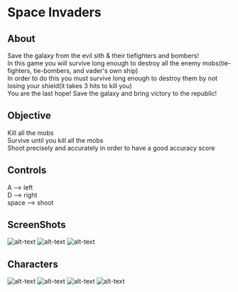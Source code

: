 # Space Invaders

## About

Save the galaxy from the evil sith & their tiefighters and bombers!  
In this game you will survive long enough to destroy all the enemy mobs(tie-fighters, tie-bombers, and vader's own ship)  
In order to do this you must survive long enough to destroy them by not losing your shield(it takes 3 hits to kill you)  
You are the last hope! Save the galaxy and bring victory to the republic!

## Objective

Kill all the mobs  
Survive until you kill all the mobs  
Shoot precisely and accurately in order to have a good accuracy score

## Controls

A --> left  
D --> right  
space --> shoot  

## ScreenShots
![alt-text](https://raw.github.com/TrumpNat1on/SpaceWar/master/images/StartScreen.PNG "Start Screen")
![alt-text](https://raw.github.com/TrumpNat1on/SpaceWar/master/images/MidScreen.PNG "Mid Screen")
![alt-text](https://raw.github.com/TrumpNat1on/SpaceWar/master/images/EndScreen.PNG "End Screen")

## Characters
![alt-text](https://raw.github.com/TrumpNat1on/SpaceWar/master/images/falcon.PNG "Millennium Falcon")
![alt-text](https://raw.github.com/TrumpNat1on/SpaceWar/master/images/Tiefighter.PNG "Tie-Fighter")
![alt-text](https://raw.github.com/TrumpNat1on/SpaceWar/master/images/tie_bomber.PNG "Tie-Bomber")
![alt-text](https://raw.github.com/TrumpNat1on/SpaceWar/master/images/v_tie_fighter.PNG "Vader's-Tie-Fighter")
